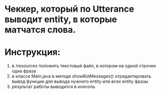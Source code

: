 # Чеккер, который по Utterance выводит entity, в которые матчатся слова.

# Инструкция:

1.  в /resources положить текстовый файл, в котором на одной строчке одна фраза
2. в классе Main.java в методе showBotMessages() отредактировать вывод функции для вывода нужного entity или всех entity фразы
3. результат работы выводится в консоль

